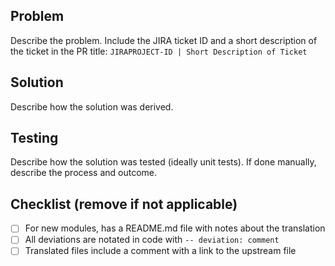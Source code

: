 ## Problem
Describe the problem. Include the JIRA ticket ID and a short description of the ticket in the PR title: `JIRAPROJECT-ID | Short Description of Ticket`

## Solution
Describe how the solution was derived.

## Testing
Describe how the solution was tested (ideally unit tests). If done manually, describe the process and outcome.

## Checklist (remove if not applicable)
- [ ] For new modules, has a README.md file with notes about the translation
- [ ] All deviations are notated in code with `-- deviation: comment`
- [ ] Translated files include a comment with a link to the upstream file